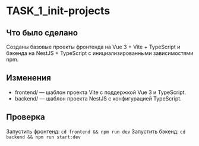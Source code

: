 # TASK_1_init-projects

## Что было сделано
Созданы базовые проекты фронтенда на Vue 3 + Vite + TypeScript и бэкенда на NestJS + TypeScript с инициализированными зависимостями npm.

## Изменения
- frontend/ — шаблон проекта Vite с поддержкой Vue 3 и TypeScript.
- backend/ — шаблон проекта NestJS с конфигурацией TypeScript.

## Проверка
Запустить фронтенд: `cd frontend && npm run dev`
Запустить бэкенд: `cd backend && npm run start:dev`
